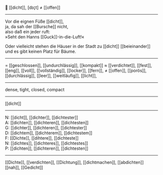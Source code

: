 🌊 [[dicht]], [dɪçt] ≠ [[offen]]

---
Vor die eignen Füße [[dicht]],  
ja, da sah der [[Bursche]] nicht,  
also daß ein jeder ruft:  
»Seht den Hanns [[Guck]]-in-die-Luft!«  

Oder vielleicht stehen die Häuser in der Stadt zu [[dicht]] [[beieinander]] und es gibt keinen Platz für Bäume.


---
= [[geschlossen]], [[undurchlässig]], [[kompakt]]
≈ [[verdichtet]], [[fest]], [[eng]], [[voll]], [[vollständig]], [[locker]], [[fern]],
≠ [[offen]], [[porös]], [[durchlässig]], [[leer]], [[weitläufig]], [[licht]], 

---
dense, tight, closed, compact

---
[[dicht]]

---
N: [[dicht]], [[dichter]], [[dichtester]]  
A: [[dichten]], [[dichteren]], [[dichtesten]]  
G: [[dichter]], [[dichteren]], [[dichtester]]  
D: [[dichtem]], [[dichterem]], [[dichtestem]]  
F: [[Dichte]], [[dihtere]], [[dichteste]]  
N: [[dichtes]], [[dichteres]], [[dichtestes]]  
P: [[dichten]], [[dichteren]], [[dichtesten]]  

---
[[Dichte]], [[verdichten]], [[Dichtung]], [[dichtmachen]], [[abdichten]]
 [[nah]], [[Gedicht]]
